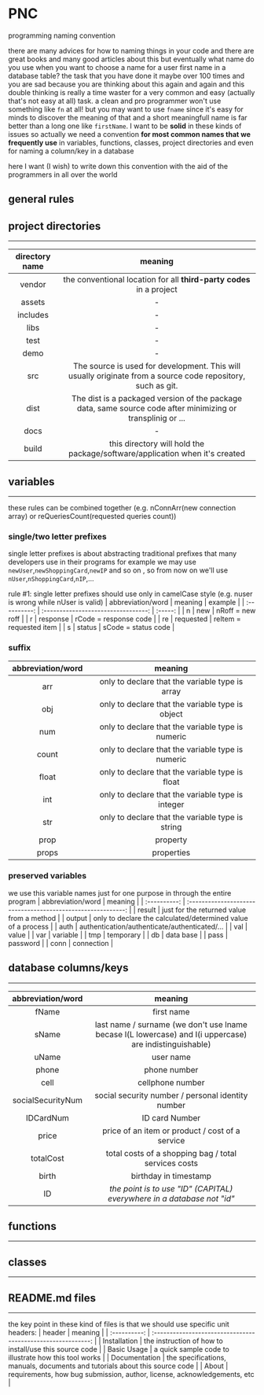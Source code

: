# PNC

programming naming convention

there are many advices for how to naming things in your code and there are great books and many good articles about this but eventually what name do you use when you want to choose a name for a user first name in a database table?
the task that you have done it maybe over 100 times and you are sad because you are thinking about this again and again and this double thinking is really a time waster for a very common and easy (actually that's not easy at all) task. a clean and pro programmer won't use something like `fn` at all! but you may want to use `fname` since it's easy for minds to discover the meaning of that and a short meaningfull name is far better than a long one like `firstName`. I want to be **solid** in these kinds of issues so actually we need a convention **for most common names that we frequently use** in variables, functions, classes, project directories and even for naming a column/key in a database

here I want (I wish) to write down this convention with the aid of the programmers in all over the world

## general rules

## project directories
---
| directory name |                    meaning          |
| :----------: | :---------------------------------: |
| vendor | the conventional location for all **third-party codes** in a project |
| assets | - | 
| includes | - |
| libs | - |
| test | - |
| demo | - |
| src | The source is used for development. This will usually originate from a source code repository, such as git. |
| dist | The dist is a packaged version of the package data, same source code after minimizing or transplinig or ... |
| docs | - |
| build | this directory will hold the package/software/application when it's created |
## variables
---
these rules can be combined together (e.g. nConnArr(new connection array) or reQueriesCount(requested queries count))
### single/two letter prefixes
single letter prefixes is about abstracting traditional prefixes that many developers use in their programs for example we may use `newUser`,`newShoppingCard`,`newIP` and so on , so from now on we'll use `nUser`,`nShoppingCard`,`nIP`,...

rule #1: single letter prefixes should use only in camelCase style (e.g. nuser is wrong while nUser is valid)
| abbreviation/word |                    meaning          | example |
| :----------: | :---------------------------------: | :-----: |
| n | new | nRoff = new roff |
| r | response | rCode = response code |
| re | requested | reItem = requested item |
| s | status | sCode = status code |
### suffix
| abbreviation/word |                           meaning                            |
| :----------: | :----------------------------------------------------------: |
| arr | only to declare that the variable type is array |
| obj | only to declare that the variable type is object |
| num | only to declare that the variable type is numeric |
| count | only to declare that the variable type is numeric |
| float | only to declare that the variable type is float |
| int | only to declare that the variable type is integer |
| str | only to declare that the variable type is string |
| prop | property |
| props | properties |
### preserved variables
we use this variable names just for one purpose in through the entire program
| abbreviation/word |                           meaning                            |
| :----------: | :----------------------------------------------------------: |
| result | just for the returned value from a method |
| output | only to declare the calculated/determined value of a process |
| auth | authentication/authenticate/authenticated/... |
| val | value |
| var | variable |
| tmp | temporary |
| db | data base |
| pass | password |
| conn | connection |
## database columns/keys
---
| abbreviation/word |                           meaning                            |
| :----------: | :----------------------------------------------------------: |
|    fName     |                          first name                          |
|    sName     |     last name / surname (we don't use lname becase l(L lowercase) and I(i uppercase) are indistinguishable) |
|    uName     |                         user name                          |
|    phone     |                         phone number                         |
|     cell     |                       cellphone number                       |
|    socialSecurityNum     |      social security number / personal identity number       |
| IDCardNum | ID card Number |
|    price     |             price of an item or product / cost of a service             |
|    totalCost    |     total costs of a shopping bag / total services costs     |
|   birth    |                    birthday in timestamp                     |
|      ID      | *the point is to use "ID" (CAPITAL) everywhere in a database not "id"* |

## functions
---
## classes
---
## README.md files
---
the key point in these kind of files is that we should use specific unit headers:
| header |                           meaning                            |
| :----------: | :----------------------------------------------------------: |
| Installation | the instruction of how to install/use this source code |
| Basic Usage | a quick sample code to illustrate how this tool works |
| Documentation | the specifications, manuals, documents and tutorials about this source code |
| About | requirements, how bug submission, author, license, acknowledgements, etc |


